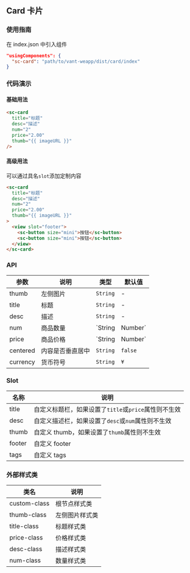 ## Card 卡片

### 使用指南

在 index.json 中引入组件
```json
"usingComponents": {
  "sc-card": "path/to/vant-weapp/dist/card/index"
}
```

### 代码演示

#### 基础用法

```html
<sc-card
  title="标题"
  desc="描述"
  num="2"
  price="2.00"
  thumb="{{ imageURL }}"
/>
```

#### 高级用法
可以通过具名`slot`添加定制内容

```html
<sc-card
  title="标题"
  desc="描述"  
  num="2"
  price="2.00"
  thumb="{{ imageURL }}"
>
  <view slot="footer">
    <sc-button size="mini">按钮</sc-button>
    <sc-button size="mini">按钮</sc-button>
  </view>
</sc-card>
```

### API

| 参数 | 说明 | 类型 | 默认值 |
|-----------|-----------|-----------|-------------|
| thumb | 左侧图片 | `String` | - |
| title | 标题 | `String` | - |
| desc | 描述 | `String` | - |
| num | 商品数量 | `String | Number` | - |
| price | 商品价格 | `String | Number` | - |
| centered | 内容是否垂直居中 | `String` | `false` |
| currency | 货币符号 |  `String` | `¥` |

### Slot

| 名称 | 说明 |
|-----------|-----------|
| title | 自定义标题栏，如果设置了`title`或`price`属性则不生效 |
| desc | 自定义描述栏，如果设置了`desc`或`num`属性则不生效 |
| thumb | 自定义 thumb，如果设置了`thumb`属性则不生效 |
| footer | 自定义 footer |
| tags | 自定义 tags |

### 外部样式类

| 类名 | 说明 |
|-----------|-----------|
| custom-class | 根节点样式类 |
| thumb-class | 左侧图片样式类 |
| title-class | 标题样式类 |
| price-class | 价格样式类 |
| desc-class | 描述样式类 |
| num-class | 数量样式类 |
